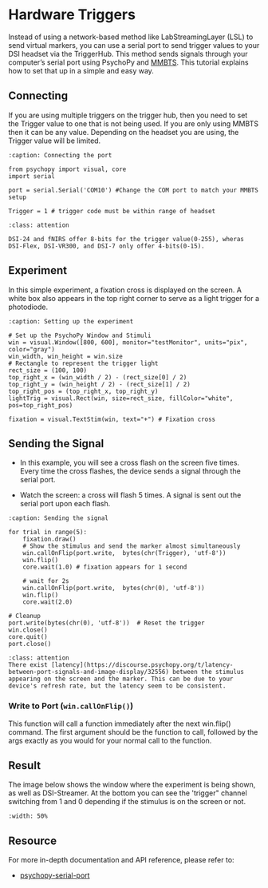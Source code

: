 # Hardware Triggers

Instead of using a network-based method like LabStreamingLayer (LSL) to send virtual markers, you can use a serial port to send trigger values to your DSI headset via the TriggerHub. This method sends signals through your computer’s serial port using PsychoPy and [MMBTS](../../help/tutorials/hardware.rst#mmbt-s-trigger-box-setup-with-e-prime). This tutorial explains how to set that up in a simple and easy way.

## Connecting

If you are using multiple triggers on the trigger hub, then you need to set the Trigger value to one that is not being used. If you are only using MMBTS then it can be any value. Depending on the headset you are using, the Trigger value will be limited.

```{code-block} python
:caption: Connecting the port

from psychopy import visual, core
import serial

port = serial.Serial('COM10') #Change the COM port to match your MMBTS setup

Trigger = 1 # trigger code must be within range of headset
```

```{admonition} Trigger Value Range
:class: attention

DSI-24 and fNIRS offer 8-bits for the trigger value(0-255), wheras DSI-Flex, DSI-VR300, and DSI-7 only offer 4-bits(0-15).
```

## Experiment

In this simple experiment, a fixation cross is displayed on the screen. A white box also appears in the top right corner to serve as a light trigger for a photodiode.

```{code-block} python
:caption: Setting up the experiment

# Set up the PsychoPy Window and Stimuli
win = visual.Window([800, 600], monitor="testMonitor", units="pix", color="gray")
win_width, win_height = win.size
# Rectangle to represent the trigger light
rect_size = (100, 100)
top_right_x = (win_width / 2) - (rect_size[0] / 2)
top_right_y = (win_height / 2) - (rect_size[1] / 2)
top_right_pos = (top_right_x, top_right_y)
lightTrig = visual.Rect(win, size=rect_size, fillColor="white", pos=top_right_pos)

fixation = visual.TextStim(win, text="+") # Fixation cross
```

## Sending the Signal

* In this example, you will see a cross flash on the screen five times. Every time the cross flashes, the device sends a signal through the serial port.

* Watch the screen: a cross will flash 5 times. A signal is sent out the serial port upon each flash.

```{code-block} python
:caption: Sending the signal

for trial in range(5):
    fixation.draw()
    # Show the stimulus and send the marker almost simultaneously
    win.callOnFlip(port.write,  bytes(chr(Trigger), 'utf-8'))
    win.flip()
    core.wait(1.0) # fixation appears for 1 second

    # wait for 2s
    win.callOnFlip(port.write,  bytes(chr(0), 'utf-8'))
    win.flip()
    core.wait(2.0) 

# Cleanup
port.write(bytes(chr(0), 'utf-8'))  # Reset the trigger
win.close()
core.quit()
port.close()
```

```{admonition} Latency
:class: attention
There exist [latency](https://discourse.psychopy.org/t/latency-between-port-signals-and-image-display/32556) between the stimulus appearing on the screen and the marker. This can be due to your device's refresh rate, but the latency seem to be consistent. 
```

### Write to Port (```win.callOnFlip()```)

This function will call a function immediately after the next win.flip() command.
The first argument should be the function to call, followed by the args exactly as you would for your normal call to the function.

## Result

The image below shows the window where the experiment is being shown, as well as DSI-Streamer. At the bottom you can see the 'trigger" channel switching from 1 and 0 depending if the stimulus is on the screen or not.

```{image} ../../_static/images/psychopy-serial.png
:width: 50%
```

## Resource

For more in-depth documentation and API reference, please refer to:

* [psychopy-serial-port](https://www.psychopy.org/hardware/serialPortInstr.html)
